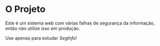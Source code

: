 # O Projeto

Este é um sistema web com várias falhas de segurança da informação, então não utilize isso em produção.


Use apenas para estudar  *SegInfo*!